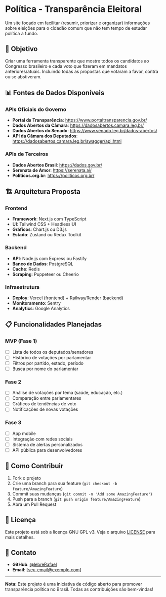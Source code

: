 # Política - Transparência Eleitoral

Um site focado em facilitar (resumir, priorizar e organizar) informações sobre eleições para o cidadão comum que não tem tempo de estudar política a fundo.

## 🎯 Objetivo

Criar uma ferramenta transparente que mostre todos os candidatos ao Congresso brasileiro e cada voto que fizeram em mandatos anteriores/atuais. Incluindo todas as propostas que votaram a favor, contra ou se abstiveram.

## 📊 Fontes de Dados Disponíveis

### APIs Oficiais do Governo

- **Portal da Transparência**: https://www.portaltransparencia.gov.br/
- **Dados Abertos da Câmara**: https://dadosabertos.camara.leg.br/
- **Dados Abertos do Senado**: https://www.senado.leg.br/dados-abertos/
- **API da Câmara dos Deputados**: https://dadosabertos.camara.leg.br/swagger/api.html

### APIs de Terceiros

- **Dados Abertos Brasil**: https://dados.gov.br/
- **Serenata de Amor**: https://serenata.ai/
- **Politicos.org.br**: https://politicos.org.br/

## 🏗️ Arquitetura Proposta

### Frontend

- **Framework**: Next.js com TypeScript
- **UI**: Tailwind CSS + Headless UI
- **Gráficos**: Chart.js ou D3.js
- **Estado**: Zustand ou Redux Toolkit

### Backend

- **API**: Node.js com Express ou Fastify
- **Banco de Dados**: PostgreSQL
- **Cache**: Redis
- **Scraping**: Puppeteer ou Cheerio

### Infraestrutura

- **Deploy**: Vercel (frontend) + Railway/Render (backend)
- **Monitoramento**: Sentry
- **Analytics**: Google Analytics

## 📋 Funcionalidades Planejadas

### MVP (Fase 1)

- [ ] Lista de todos os deputados/senadores
- [ ] Histórico de votações por parlamentar
- [ ] Filtros por partido, estado, período
- [ ] Busca por nome do parlamentar

### Fase 2

- [ ] Análise de votações por tema (saúde, educação, etc.)
- [ ] Comparação entre parlamentares
- [ ] Gráficos de tendências de voto
- [ ] Notificações de novas votações

### Fase 3

- [ ] App mobile
- [ ] Integração com redes sociais
- [ ] Sistema de alertas personalizados
- [ ] API pública para desenvolvedores

## 🚀 Como Contribuir

1. Fork o projeto
2. Crie uma branch para sua feature (`git checkout -b feature/AmazingFeature`)
3. Commit suas mudanças (`git commit -m 'Add some AmazingFeature'`)
4. Push para a branch (`git push origin feature/AmazingFeature`)
5. Abra um Pull Request

## 📄 Licença

Este projeto está sob a licença GNU GPL v3. Veja o arquivo [LICENSE](LICENSE) para mais detalhes.

## 🤝 Contato

- **GitHub**: [@lebreRafael](https://github.com/lebreRafael)
- **Email**: [seu-email@exemplo.com]

---

**Nota**: Este projeto é uma iniciativa de código aberto para promover transparência política no Brasil. Todas as contribuições são bem-vindas!

